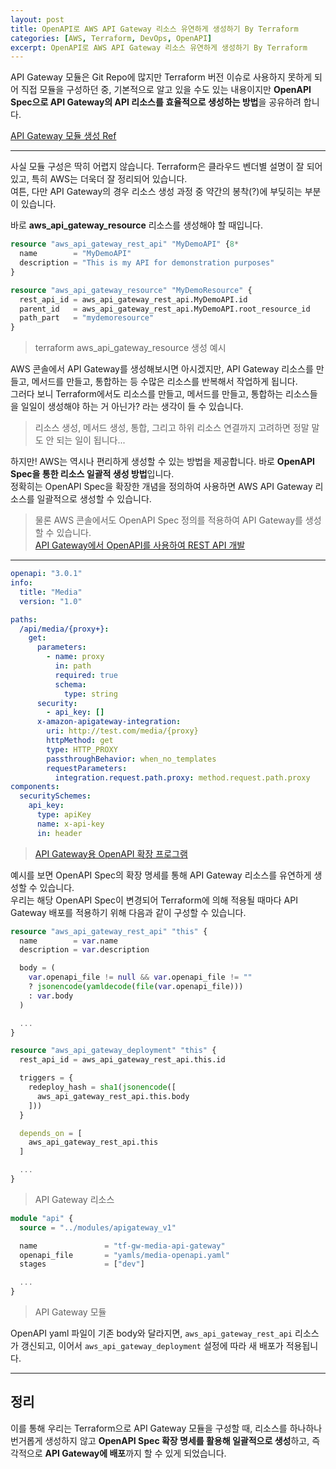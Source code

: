 ```yaml
---
layout: post
title: OpenAPI로 AWS API Gateway 리소스 유연하게 생성하기 By Terraform
categories: [AWS, Terraform, DevOps, OpenAPI]
excerpt: OpenAPI로 AWS API Gateway 리소스 유연하게 생성하기 By Terraform
---
```


API Gateway 모듈은 Git Repo에 많지만 Terraform 버전 이슈로 사용하지 못하게 되어 직접 모듈을 구성하던 중, 기본적으로 알고 있을 수도 있는 내용이지만 **OpenAPI Spec으로 API Gateway의 API 리소스를 효율적으로 생성하는 방법**을 공유하려 합니다.  

[API Gateway 모듈 생성 Ref](https://registry.terraform.io/providers/hashicorp/aws/latest/docs/resources/api_gateway_account)

---

사실 모듈 구성은 딱히 어렵지 않습니다. Terraform은 클라우드 벤더별 설명이 잘 되어 있고, 특히 AWS는 더욱더 잘 정리되어 있습니다.  
여튼, 다만 API Gateway의 경우 리소스 생성 과정 중 약간의 봉착(?)에 부딪히는 부분이 있습니다.  

바로 **aws_api_gateway_resource** 리소스를 생성해야 할 때입니다.

```tf
resource "aws_api_gateway_rest_api" "MyDemoAPI" {8*
  name        = "MyDemoAPI"
  description = "This is my API for demonstration purposes"
}

resource "aws_api_gateway_resource" "MyDemoResource" {
  rest_api_id = aws_api_gateway_rest_api.MyDemoAPI.id
  parent_id   = aws_api_gateway_rest_api.MyDemoAPI.root_resource_id
  path_part   = "mydemoresource"
}
```
> terraform aws_api_gateway_resource 생성 예시

AWS 콘솔에서 API Gateway를 생성해보시면 아시겠지만, API Gateway 리소스를 만들고, 메서드를 만들고, 통합하는 등 수많은 리소스를 반복해서 작업하게 됩니다.  
그러다 보니 Terraform에서도 리소스를 만들고, 메서드를 만들고, 통합하는 리소스들을 일일이 생성해야 하는 거 아닌가? 라는 생각이 들 수 있습니다.  

> 리소스 생성, 메서드 생성, 통합, 그리고 하위 리소스 연결까지 고려하면 정말 말도 안 되는 일이 됩니다...

하지만! AWS는 역시나 편리하게 생성할 수 있는 방법을 제공합니다. 바로 **OpenAPI Spec을 통한 리소스 일괄적 생성 방법**입니다.  
정확히는 OpenAPI Spec을 확장한 개념을 정의하여 사용하면 AWS API Gateway 리소스를 일괄적으로 생성할 수 있습니다.  

> 물론 AWS 콘솔에서도 OpenAPI Spec 정의를 적용하여 API Gateway를 생성할 수 있습니다.  
> [API Gateway에서 OpenAPI를 사용하여 REST API 개발](https://docs.aws.amazon.com/ko_kr/apigateway/latest/developerguide/api-gateway-import-api.html)

---

```yaml
openapi: "3.0.1"
info:
  title: "Media"
  version: "1.0"

paths:
  /api/media/{proxy+}:
    get:
      parameters:
        - name: proxy
          in: path
          required: true
          schema:
            type: string
      security:
        - api_key: []
      x-amazon-apigateway-integration:
        uri: http://test.com/media/{proxy}
        httpMethod: get
        type: HTTP_PROXY
        passthroughBehavior: when_no_templates
        requestParameters:
          integration.request.path.proxy: method.request.path.proxy
components:
  securitySchemes:
    api_key:
      type: apiKey
      name: x-api-key
      in: header
```
> [API Gateway용 OpenAPI 확장 프로그램](https://docs.aws.amazon.com/ko_kr/apigateway/latest/developerguide/api-gateway-swagger-extensions.html)

예시를 보면 OpenAPI Spec의 확장 명세를 통해 API Gateway 리소스를 유연하게 생성할 수 있습니다.  
우리는 해당 OpenAPI Spec이 변경되어 Terraform에 의해 적용될 때마다 API Gateway 배포를 적용하기 위해 다음과 같이 구성할 수 있습니다.  

```tf
resource "aws_api_gateway_rest_api" "this" {
  name        = var.name
  description = var.description

  body = (
    var.openapi_file != null && var.openapi_file != ""
    ? jsonencode(yamldecode(file(var.openapi_file)))
    : var.body
  )

  ...
}

resource "aws_api_gateway_deployment" "this" {
  rest_api_id = aws_api_gateway_rest_api.this.id

  triggers = {
    redeploy_hash = sha1(jsonencode([
      aws_api_gateway_rest_api.this.body
    ]))
  }

  depends_on = [ 
    aws_api_gateway_rest_api.this
  ]

  ...
}
```
> API Gateway 리소스

```tf
module "api" {
  source = "../modules/apigateway_v1"

  name               = "tf-gw-media-api-gateway"
  openapi_file       = "yamls/media-openapi.yaml"
  stages             = ["dev"]

  ...
}
```
> API Gateway 모듈

OpenAPI yaml 파일이 기존 body와 달라지면, `aws_api_gateway_rest_api` 리소스가 갱신되고, 이어서 `aws_api_gateway_deployment` 설정에 따라 새 배포가 적용됩니다.

---

## 정리

이를 통해 우리는 Terraform으로 API Gateway 모듈을 구성할 때, 리소스를 하나하나 번거롭게 생성하지 않고 **OpenAPI Spec 확장 명세를 활용해 일괄적으로 생성**하고, 즉각적으로 **API Gateway에 배포**까지 할 수 있게 되었습니다.






